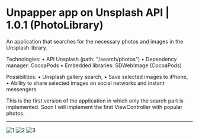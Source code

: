 # Unpapper app on Unsplash API | 1.0.1 (PhotoLibrary)

An application that searches for the necessary photos and images in the Unsplash library.


Technologies:
• API Unsplash (path: "/search/photos")
• Dependency manager: CocoaPods
• Embedded libraries: SDWebImage (CocoaPods)


Possibilities:
• Unsplash gallery search,
• Save selected images to iPhone,
• Ability to share selected images on social networks and instant messengers.


This is the first version of the application in which only the search part is implemented. Soon I will implement the first ViewController with popular photos.


------------------------------------------------------------------------------------------------------------------------------------------------
![1](https://github.com/noiiberg/unpapperPhotoLibrary/assets/110635394/2bddd56f-f5c0-4398-b7bb-35461d1ea17e)
![2](https://github.com/noiiberg/unpapperPhotoLibrary/assets/110635394/5324316a-c1f7-40b1-93e8-8859d2054dc2)
![3](https://github.com/noiiberg/unpapperPhotoLibrary/assets/110635394/f99e3250-64f0-4a7a-83c4-a5bdc04bdbed)
